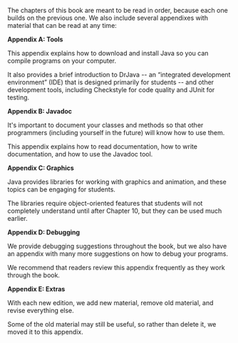 The chapters of this book are meant to be read in order, because each one builds on the previous one. We also include several appendixes with material that can be read at any time:



**Appendix A: Tools**



This appendix explains how to download and install Java so you can compile programs on your computer.

It also provides a brief introduction to DrJava -- an “integrated development environment” (IDE) that is designed primarily for students -- and other development tools, including Checkstyle for code quality and JUnit for testing.



**Appendix B: Javadoc**



It's important to document your classes and methods so that other programmers (including yourself in the future) will know how to use them.

This appendix explains how to read documentation, how to write documentation, and how to use the Javadoc tool.



**Appendix C: Graphics**



Java provides libraries for working with graphics and animation, and these topics can be engaging for students.

The libraries require object-oriented features that students will not completely understand until after Chapter 10, but they can be used much earlier.



**Appendix D: Debugging**



We provide debugging suggestions throughout the book, but we also have an appendix with many more suggestions on how to debug your programs.

We recommend that readers review this appendix frequently as they work through the book.



**Appendix E: Extras**



With each new edition, we add new material, remove old material, and revise everything else.

Some of the old material may still be useful, so rather than delete it, we moved it to this appendix.